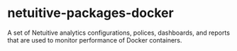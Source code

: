 # netuitive-packages-docker
A set of Netuitive analytics configurations, polices, dashboards, and reports that are used to monitor performance of Docker containers.
